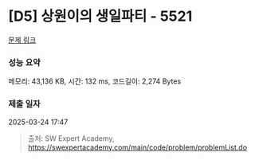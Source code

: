 # [D5] 상원이의 생일파티 - 5521 

[문제 링크](https://swexpertacademy.com/main/code/problem/problemDetail.do?contestProbId=AWWO3kT6F2oDFAV4) 

### 성능 요약

메모리: 43,136 KB, 시간: 132 ms, 코드길이: 2,274 Bytes

### 제출 일자

2025-03-24 17:47



> 출처: SW Expert Academy, https://swexpertacademy.com/main/code/problem/problemList.do